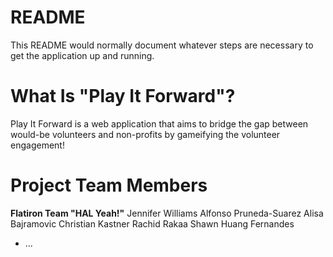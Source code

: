 # README

This README would normally document whatever steps are necessary to get the
application up and running.

# What Is "Play It Forward"?
Play It Forward is a web application that aims to bridge the gap between would-be volunteers and non-profits by gameifying the volunteer engagement!

# Project Team Members
**Flatiron Team "HAL Yeah!"**
Jennifer Williams
Alfonso Pruneda-Suarez
Alisa Bajramovic
Christian Kastner
Rachid Rakaa
Shawn Huang Fernandes
* ...
